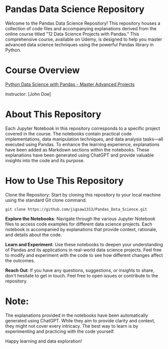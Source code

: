 # Pandas Data Science Repository
Welcome to the Pandas Data Science Repository! This repository houses a collection of code files and accompanying explanations derived from the online course titled "12 Data Science Projects with Pandas." This comprehensive course, available on Udemy, is designed to help you master advanced data science techniques using the powerful Pandas library in Python.

# Course Overview
[Python Data Science with Pandas - Master Advanced Projects](https://www.udemy.com/course/python-data-science-with-pandas-master-advanced-projects/)

Instructor: [John Doe]

# About This Repository
Each Jupyter Notebook in this repository corresponds to a specific project covered in the course. The notebooks contain practical code implementations, data manipulation techniques, and data analysis tasks—all executed using Pandas. To enhance the learning experience, explanations have been added as Markdown sections within the notebooks. These explanations have been generated using ChatGPT and provide valuable insights into the code and its purpose.

# How to Use This Repository
Clone the Repository: Start by cloning this repository to your local machine using the standard Git clone command.


    git clone https://github.com/jigsaw1313/Pandas_Data_Science.git

**Explore the Notebooks**: Navigate through the various Jupyter Notebook files to access code examples for different data science projects. Each notebook is accompanied by explanations that provide context, rationale, and details about the code.

**Learn and Experiment**: Use these notebooks to deepen your understanding of Pandas and its applications in real-world data science projects. Feel free to modify and experiment with the code to see how different changes affect the outcomes.

**Reach Out**: If you have any questions, suggestions, or insights to share, don't hesitate to get in touch. Feel free to open issues or contribute to the repository.

# Note:
The explanations provided in the notebooks have been automatically generated using ChatGPT. While they aim to provide clarity and context, they might not cover every intricacy. The best way to learn is by experimenting and practicing with the code yourself.

Happy learning and data exploration!